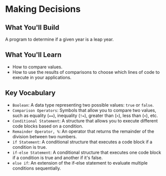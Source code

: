 # Making Decisions

## What You'll Build
A program to determine if a given year is a leap year.

## What You'll Learn
- How to compare values.
- How to use the results of comparisons to choose which lines of code to execute in your applications.

## Key Vocabulary
- `Boolean`: A data type representing two possible values: `true` or `false`.
- `Comparison Operators`: Symbols that allow you to compare two values, such as equality (`==`), inequality (`!=`), greater than (`>`), less than (`<`), etc.
- `Conditional Statement`: A structure that allows you to execute different code blocks based on a condition.
- `Remainder Operator, %`: An operator that returns the remainder of the division between two numbers.
- `if Statement`: A conditional structure that executes a code block if a condition is true.
- `if-else Statement`: A conditional structure that executes one code block if a condition is true and another if it's false.
- `else if`: An extension of the if-else statement to evaluate multiple conditions sequentially.

